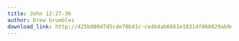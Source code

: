```yaml
---
title: John 12:27-36
author: Drew Grumbles
download_link: http://425b080d7d5cde70b41c-ce4b4ab6661e18314f060829ab9d3455.r81.cf2.rackcdn.com/2013-02-03-john_12_27_36.mp3
---
```

